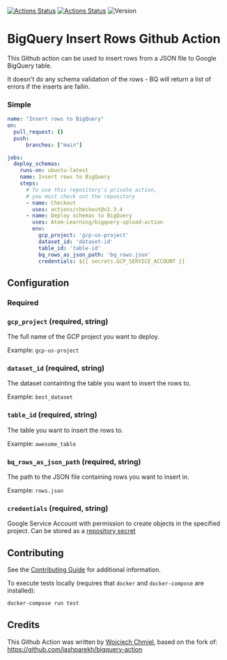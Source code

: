 [![Actions Status](https://github.com/Atom-Learning/bigquery-upload-action/workflows/Lint/badge.svg?branch=main)](https://github.com/Atom-Learning/bigquery-upload-action/actions)
[![Actions Status](https://github.com/Atom-Learning/bigquery-upload-action/workflows/Unit%20Tests/badge.svg?branch=main)](https://github.com/Atom-Learning/bigquery-upload-action/actions)
![Version](https://img.shields.io/static/v3.svg?label=Version&message=v1&color=lightgrey&?link=http://left&link=https://github.com/Atom-Learning/bigquery-upload-action/tree/v3)


# BigQuery Insert Rows  Github Action

This Github action can be used to insert rows from a JSON file to Google BigQuery table.

It doesn't do any schema validation of the rows - BQ will return a list of errors if the inserts
are failin.

### Simple

```yaml
name: "Insert rows to BigQuery"
on:
  pull_request: {}
  push:
      branches: ["main"]

jobs:
  deploy_schemas:
    runs-on: ubuntu-latest
    name: Insert rows to BigQuery
    steps:
      # To use this repository's private action,
      # you must check out the repository
      - name: Checkout
        uses: actions/checkout@v2.3.4
      - name: Deploy schemas to BigQuery
        uses: Atom-Learning/bigquery-upload-action
        env:
          gcp_project: 'gcp-us-project'
          dataset_id: 'dataset-id'
          table_id: 'table-id'
          bq_rows_as_json_path: 'bq_rows.json'
          credentials: ${{ secrets.GCP_SERVICE_ACCOUNT }}
```

## Configuration

### Required

### `gcp_project` (required, string)

The full name of the GCP project you want to deploy.

Example: `gcp-us-project`

### `dataset_id` (required, string)

The dataset containting the table you want to insert the rows to.

Example: `best_dataset`

### `table_id` (required, string)

The table you want to insert the rows to.

Example: `awesome_table`

### `bq_rows_as_json_path` (required, string)

The path to the JSON file containing rows you want to insert in.

Example: `rows.json`

### `credentials` (required, string)

Google Service Account with permission to create objects in the specified project. Can be stored as a [repository secret](https://docs.github.com/en/actions/reference/encrypted-secrets)

## Contributing

See the [Contributing Guide](CONTRIBUTING.md) for additional information.

To execute tests locally (requires that `docker` and `docker-compose` are installed):

```bash
docker-compose run test
```

## Credits

This Github Action was written by [Wojciech Chmiel](https://github.com/chmielsen/), based on the fork of:
https://github.com/jashparekh/bigquery-action